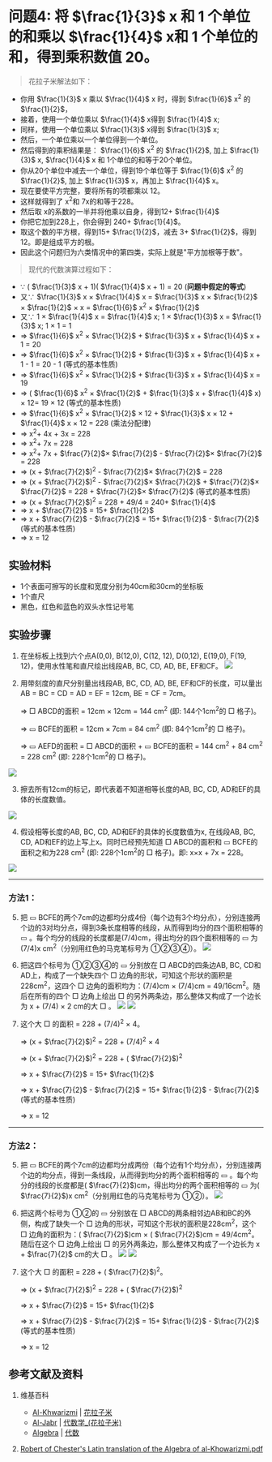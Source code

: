 # 问题4: 将  $\frac{1}{3}$ x 和 1 个单位的和乘以  $\frac{1}{4}$ x和 1 个单位的和，得到乘积数值 20。  

> 花拉子米解法如下：
>  
- 你用  $\frac{1}{3}$ x 乘以  $\frac{1}{4}$ x 时，得到  $\frac{1}{6}$ x<sup>2</sup> 的  $\frac{1}{2}$，
- 接着，使用一个单位乘以  $\frac{1}{4}$ x得到  $\frac{1}{4}$ x;
- 同样，使用一个单位乘以  $\frac{1}{3}$ x得到  $\frac{1}{3}$ x;
- 然后，一个单位乘以一个单位得到一个单位。
- 然后得到的乘积结果是：  $\frac{1}{6}$ x<sup>2</sup> 的  $\frac{1}{2}$, 加上  $\frac{1}{3}$ x,   $\frac{1}{4}$ x 和 1个单位的和等于20个单位。
- 你从20个单位中减去一个单位，得到19个单位等于 $\frac{1}{6}$ x<sup>2</sup> 的  $\frac{1}{2}$, 加上  $\frac{1}{3}$ x，再加上  $\frac{1}{4}$ x。
- 现在要使平方完整，要将所有的项都乘以 12。
- 这样就得到了 x<sup>2</sup>和 7x的和等于228。
- 然后取 x的系数的一半并将他乘以自身，得到12+ $\frac{1}{4}$
- 你把它加到228上，你会得到 240+ $\frac{1}{4}$。
- 取这个数的平方根，得到15+ $\frac{1}{2}$，减去 3+ $\frac{1}{2}$，得到12。即是组成平方的根。
- 因此这个问题归为六类情况中的第四类，实际上就是"平方加根等于数"。

> 现代的代数演算过程如下：
>  
- ∵  ( $\frac{1}{3}$ x + 1)( $\frac{1}{4}$ x + 1) = 20	(**问题中假定的等式**)
- 又∵   $\frac{1}{3}$ x ×  $\frac{1}{4}$ x =  $\frac{1}{3}$ x ×  $\frac{1}{2}$ ×  $\frac{1}{2}$ × x =  $\frac{1}{6}$ x<sup>2</sup> ×  $\frac{1}{2}$
- 又∵ 1 ×  $\frac{1}{4}$ x =  $\frac{1}{4}$ x; 1 ×  $\frac{1}{3}$ x =  $\frac{1}{3}$ x; 1 × 1 = 1
- ⇒  $\frac{1}{6}$ x<sup>2</sup> ×  $\frac{1}{2}$ +  $\frac{1}{3}$ x +  $\frac{1}{4}$ x + 1 = 20
- ⇒  $\frac{1}{6}$ x<sup>2</sup> ×  $\frac{1}{2}$ +  $\frac{1}{3}$ x +  $\frac{1}{4}$ x + 1 - 1 = 20 - 1   (等式的基本性质)
- ⇒  $\frac{1}{6}$ x<sup>2</sup> ×  $\frac{1}{2}$ +  $\frac{1}{3}$ x +  $\frac{1}{4}$ x = 19
- ⇒ ( $\frac{1}{6}$ x<sup>2</sup> ×  $\frac{1}{2}$ +  $\frac{1}{3}$ x +  $\frac{1}{4}$ x) × 12= 19 × 12   (等式的基本性质) 
- ⇒  $\frac{1}{6}$ x<sup>2</sup> ×  $\frac{1}{2}$ × 12 +  $\frac{1}{3}$ x × 12 +   $\frac{1}{4}$ x  × 12 = 228    (乘法分配律)
- ⇒ x<sup>2</sup>+ 4x + 3x = 228
- ⇒ x<sup>2</sup>+ 7x = 228
- ⇒ x<sup>2</sup>+ 7x +    $\frac{7}{2}$× $\frac{7}{2}$ -    $\frac{7}{2}$× $\frac{7}{2}$ = 228
- ⇒ (x +  $\frac{7}{2}$)<sup>2</sup> -    $\frac{7}{2}$× $\frac{7}{2}$ = 228
- ⇒ (x +  $\frac{7}{2}$)<sup>2</sup> -    $\frac{7}{2}$× $\frac{7}{2}$ +  $\frac{7}{2}$× $\frac{7}{2}$ = 228 +  $\frac{7}{2}$× $\frac{7}{2}$  (等式的基本性质) 
- ⇒ (x +  $\frac{7}{2}$)<sup>2</sup> = 228 + 49/4 = 240+ $\frac{1}{4}$
- ⇒ x +  $\frac{7}{2}$ = 15+ $\frac{1}{2}$
- ⇒ x +  $\frac{7}{2}$ -  $\frac{7}{2}$ = 15+ $\frac{1}{2}$ -  $\frac{7}{2}$   (等式的基本性质) 
- ⇒ x = 12

## 实验材料

- 1个表面可擦写的长度和宽度分别为40cm和30cm的坐标板
- 1个直尺
- 黑色，红色和蓝色的双头水性记号笔

## 实验步骤

1. 在坐标板上找到六个点A(0,0), B(12,0), C(12, 12), D(0,12), E(19,0), F(19, 12)，使用水性笔和直尺绘出线段AB, BC, CD, AD, BE, EF和CF。 
![](/images/函数和极限/花拉子米的《代数学》中典型的推演实验/问题4/1a1.jpg)

2. 用带刻度的直尺分别量出线段AB, BC, CD, AD, BE, EF和CF的长度，可以量出AB = BC = CD = AD = EF = 12cm, BE = CF = 7cm。

	⇒ □ ABCD的面积 = 12cm × 12cm = 144 cm<sup>2</sup> (即: 144个1cm<sup>2</sup>的 □ 格子)。 

	⇒ ▭ BCFE的面积 = 12cm × 7cm = 84 cm<sup>2</sup> (即: 84个1cm<sup>2</sup>的 □ 格子)。 

	⇒ ▭ AEFD的面积 = □ ABCD的面积 + ▭ BCFE的面积 = 144 cm<sup>2</sup> + 84 cm<sup>2</sup> = 228 cm<sup>2</sup> (即: 228个1cm<sup>2</sup>的 □ 格子)。

![](/images/函数和极限/花拉子米的《代数学》中典型的推演实验/问题4/1a2.jpg) 

3. 擦去所有12cm的标记，即代表着不知道相等长度的AB, BC, CD, AD和EF的具体的长度数值。

![](/images/函数和极限/花拉子米的《代数学》中典型的推演实验/问题4/1a3.jpg)

4. 假设相等长度的AB, BC, CD, AD和EF的具体的长度数值为x, 在线段AB, BC, CD, AD和EF的边上写上x。同时已经预先知道 □ ABCD的面积和 ▭ BCFE的面积之和为228 cm<sup>2</sup> (即: 228个1cm<sup>2</sup>的 □ 格子)。即: x×x + 7x = 228。 

![](/images/函数和极限/花拉子米的《代数学》中典型的推演实验/问题4/1a4.jpg)

-----------------------------
### 方法1：

5. 把 ▭ BCFE的两个7cm的边都均分成4份（每个边有3个均分点），分别连接两个边的3对均分点，得到3条长度相等的线段，从而得到均分的四个面积相等的 ▭ 。每个均分的线段的长度都是(7/4)cm，得出均分的四个面积相等的 ▭ 为(7/4)x cm<sup>2</sup>（分别用红色的马克笔标号为 ①②③④）。
![](/images/函数和极限/花拉子米的《代数学》中典型的推演实验/问题4/1a5.jpg)

6. 把这四个标号为 ①②③④的 ▭ 分别放在 □ ABCD的四条边AB, BC, CD和AD上，构成了一个缺失四个 □ 边角的形状，可知这个形状的面积是228cm<sup>2</sup>，这四个 □ 边角的面积均为：(7/4)cm × (7/4)cm = 49/16cm<sup>2</sup>。随后在所有的四个 □ 边角上绘出 □ 的另外两条边，那么整体又构成了一个边长为 x + (7/4) × 2 cm的大 □ 。
![](/images/函数和极限/花拉子米的《代数学》中典型的推演实验/问题4/1a6_1.jpg)
![](/images/函数和极限/花拉子米的《代数学》中典型的推演实验/问题4/1a6_2.jpg)

7. 这个大 □ 的面积 = 228 +  (7/4)<sup>2</sup> × 4。

	⇒ (x +  $\frac{7}{2}$)<sup>2</sup> = 228 +  (7/4)<sup>2</sup> × 4

	⇒ (x +  $\frac{7}{2}$)<sup>2</sup> = 228 +  ( $\frac{7}{2}$)<sup>2</sup>
	
	⇒ x +  $\frac{7}{2}$ = 15+ $\frac{1}{2}$

	⇒ x +  $\frac{7}{2}$ -  $\frac{7}{2}$ = 15+ $\frac{1}{2}$ -  $\frac{7}{2}$   (等式的基本性质) 
	
	⇒ x = 12

-----------------------------
### 方法2：

5. 把 ▭ BCFE的两个7cm的边都均分成两份（每个边有1个均分点），分别连接两个边的均分点，得到一条线段，从而得到均分的两个面积相等的 ▭ 。每个均分的线段的长度都是( $\frac{7}{2}$)cm，得出均分的两个面积相等的 ▭ 为( $\frac{7}{2}$)x cm<sup>2</sup>（分别用红色的马克笔标号为 ①②）。
![](/images/函数和极限/花拉子米的《代数学》中典型的推演实验/问题4/1a8.jpg)

6. 把这两个标号为 ①②的 ▭ 分别放在 □ ABCD的两条相邻边AB和BC的外侧，构成了缺失一个 □ 边角的形状，可知这个形状的面积是228cm<sup>2</sup>，这个 □ 边角的面积为：( $\frac{7}{2}$)cm × ( $\frac{7}{2}$)cm = 49/4cm<sup>2</sup>。随后在这个 □ 边角上绘出 □ 的另外两条边，那么整体又构成了一个边长为 x +  $\frac{7}{2}$ cm的大 □ 。
![](/images/函数和极限/花拉子米的《代数学》中典型的推演实验/问题4/1a9_1.jpg)
![](/images/函数和极限/花拉子米的《代数学》中典型的推演实验/问题4/1a9_2.jpg)

7. 这个大 □ 的面积 = 228 +  ( $\frac{7}{2}$)<sup>2</sup>。

	⇒ (x +  $\frac{7}{2}$)<sup>2</sup> = 228 +  ( $\frac{7}{2}$)<sup>2</sup>

	⇒ x +  $\frac{7}{2}$ = 15+ $\frac{1}{2}$

	⇒ x +  $\frac{7}{2}$ -  $\frac{7}{2}$ = 15+ $\frac{1}{2}$ -  $\frac{7}{2}$   (等式的基本性质) 

	⇒ x = 12

## 参考文献及资料

1. 维基百科
	- [Al-Khwarizmi](https://en.wikipedia.org/wiki/Al-Khwarizmi) | [花拉子米](https://zh.wikipedia.org/wiki/花拉子米) 
	- [Al-Jabr](https://en.wikipedia.org/wiki/Al-Jabr) | [代数学_(花拉子米)](https://zh.wikipedia.org/wiki/代数学 (花拉子米)) 
	- [Algebra](https://en.wikipedia.org/wiki/Algebra) | [代数](https://zh.wikipedia.org/wiki/代数) 

2. [Robert of Chester's Latin translation of the Algebra of al-Khowarizmi.pdf](https://www.wilbourhall.org/pdfs/mbp/robertofchesters00khuw.pdf) 



